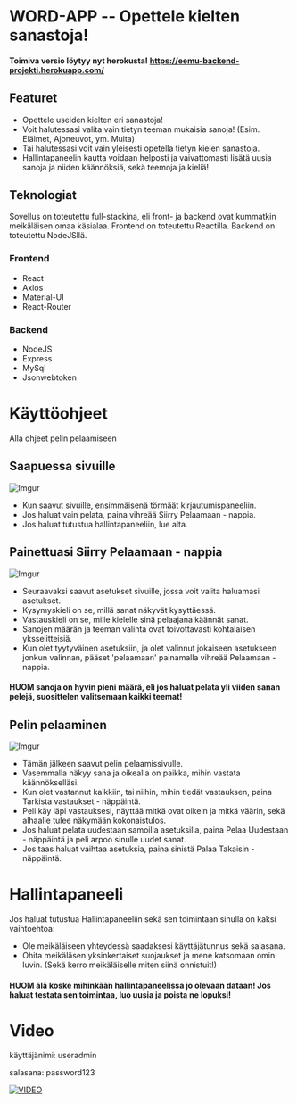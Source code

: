# WORD-APP -- Opettele kielten sanastoja!

#### Toimiva versio löytyy nyt herokusta! https://eemu-backend-projekti.herokuapp.com/

## Featuret
* Opettele useiden kielten eri sanastoja!
* Voit halutessasi valita vain tietyn teeman mukaisia sanoja! (Esim. Eläimet, Ajoneuvot, ym. Muita)
* Tai halutessasi voit vain yleisesti opetella tietyn kielen sanastoja.
* Hallintapaneelin kautta voidaan helposti ja vaivattomasti lisätä uusia sanoja ja niiden käännöksiä, sekä teemoja ja kieliä!

## Teknologiat
Sovellus on toteutettu full-stackina, eli front- ja backend ovat kummatkin meikäläisen omaa käsialaa. 
Frontend on toteutettu Reactilla.
Backend on toteutettu NodeJSllä.

### Frontend
* React
* Axios
* Material-UI
* React-Router

### Backend
* NodeJS
* Express
* MySql
* Jsonwebtoken

# Käyttöohjeet
Alla ohjeet pelin pelaamiseen
## Saapuessa sivuille
![Imgur](https://i.imgur.com/vNPHEEr.png)
* Kun saavut sivuille, ensimmäisenä törmäät kirjautumispaneeliin.
* Jos haluat vain pelata, paina vihreää Siirry Pelaamaan - nappia.
* Jos haluat tutustua hallintapaneeliin, lue alta.

## Painettuasi Siirry Pelaamaan - nappia
![Imgur](https://i.imgur.com/fSDrSL3.png)
* Seuraavaksi saavut asetukset sivuille, jossa voit valita haluamasi asetukset.
* Kysymyskieli on se, millä sanat näkyvät kysyttäessä. 
* Vastauskieli on se, mille kielelle sinä pelaajana käännät sanat.
* Sanojen määrän ja teeman valinta ovat toivottavasti kohtalaisen yksselitteisiä.
* Kun olet tyytyväinen asetuksiin, ja olet valinnut jokaiseen asetukseen jonkun valinnan, pääset 'pelaamaan' painamalla vihreää Pelaamaan - nappia.

#### HUOM sanoja on hyvin pieni määrä, eli jos haluat pelata yli viiden sanan pelejä, suosittelen valitsemaan kaikki teemat!

## Pelin pelaaminen
![Imgur](https://i.imgur.com/fFUcHPN.png)
* Tämän jälkeen saavut pelin pelaamissivulle.
* Vasemmalla näkyy sana ja oikealla on paikka, mihin vastata käännökselläsi.
* Kun olet vastannut kaikkiin, tai niihin, mihin tiedät vastauksen, paina Tarkista vastaukset - näppäintä.
* Peli käy läpi vastauksesi, näyttää mitkä ovat oikein ja mitkä väärin, sekä alhaalle tulee näkymään kokonaistulos.
* Jos haluat pelata uudestaan samoilla asetuksilla, paina Pelaa Uudestaan - näppäintä ja peli arpoo sinulle uudet sanat.
* Jos taas haluat vaihtaa asetuksia, paina sinistä Palaa Takaisin - näppäintä.

# Hallintapaneeli

Jos haluat tutustua Hallintapaneeliin sekä sen toimintaan sinulla on kaksi vaihtoehtoa:
* Ole meikäläiseen yhteydessä saadaksesi käyttäjätunnus sekä salasana.
* Ohita meikäläsen yksinkertaiset suojaukset ja mene katsomaan omin luvin. (Sekä kerro meikäläiselle miten siinä onnistuit!)

#### HUOM älä koske mihinkään hallintapaneelissa jo olevaan dataan! Jos haluat testata sen toimintaa, luo uusia ja poista ne lopuksi!


# Video

käyttäjänimi: useradmin

salasana: password123

[![VIDEO](http://img.youtube.com/vi/D3XtMd0arTs/0.jpg)](http://www.youtube.com/watch?v=D3XtMd0arTs "Video Title")
